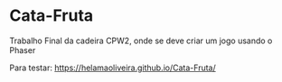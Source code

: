 # Cata-Fruta
Trabalho Final da cadeira CPW2, onde se deve criar um jogo usando o Phaser

Para testar:
https://helamaoliveira.github.io/Cata-Fruta/

